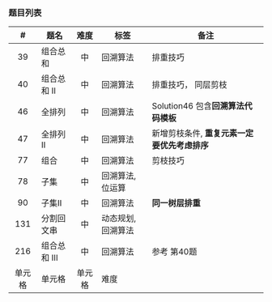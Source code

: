 
### 题目列表

|  #   | 题名  | 难度  | 标签  | 备注  |  
|  :----:  | ----  | :----:  | ----  | ----  |
| 39  | 组合总和 | 中 | 回溯算法  | 排重技巧|
| 40  | 组合总和 II | 中 | 回溯算法  | 排重技巧， 同层剪枝|
| 46  | 全排列 | 中 | 回溯算法  | Solution46 包含**回溯算法代码模板**|
| 47  | 全排列 II | 中 | 回溯算法  | 新增剪枝条件, **重复元素一定要优先考虑排序**|
| 77 | 组合  | 中 | 回溯算法 | 剪枝技巧 |
| 78 | 子集  | 中 | 回溯算法,位运算 |  |
| 90 | 子集II  | 中 | 回溯算法 | **同一树层排重** |
| 131  | 分割回文串 | 中 | 动态规划,回溯算法  | |
| 216  | 组合总和 III | 中 | 回溯算法  | 参考 第40题 |
| 单元格  | 单元格 | 单元格 | 难度  | |